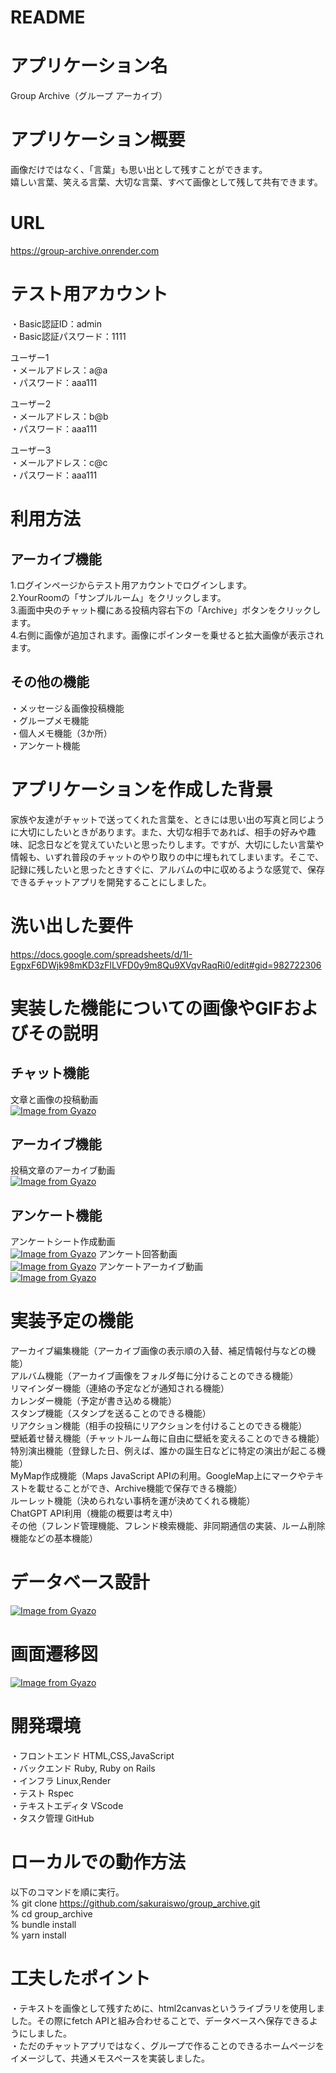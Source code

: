 # README

# アプリケーション名
Group Archive（グループ アーカイブ）

# アプリケーション概要
画像だけではなく、「言葉」も思い出として残すことができます。  
嬉しい言葉、笑える言葉、大切な言葉、すべて画像として残して共有できます。

# URL
https://group-archive.onrender.com

# テスト用アカウント
・Basic認証ID：admin  
・Basic認証パスワード：1111  

ユーザー1  
・メールアドレス：a@a  
・パスワード：aaa111  

ユーザー2  
・メールアドレス：b@b  
・パスワード：aaa111  

ユーザー3  
・メールアドレス：c@c  
・パスワード：aaa111  


# 利用方法
## アーカイブ機能
1.ログインページからテスト用アカウントでログインします。  
2.YourRoomの「サンプルルーム」をクリックします。  
3.画面中央のチャット欄にある投稿内容右下の「Archive」ボタンをクリックします。  
4.右側に画像が追加されます。画像にポインターを乗せると拡大画像が表示されます。

## その他の機能
・メッセージ＆画像投稿機能  
・グループメモ機能  
・個人メモ機能（3か所）  
・アンケート機能  

# アプリケーションを作成した背景
家族や友達がチャットで送ってくれた言葉を、ときには思い出の写真と同じように大切にしたいときがあります。また、大切な相手であれば、相手の好みや趣味、記念日などを覚えていたいと思ったりします。ですが、大切にしたい言葉や情報も、いずれ普段のチャットのやり取りの中に埋もれてしまいます。そこで、記録に残したいと思ったときすぐに、アルバムの中に収めるような感覚で、保存できるチャットアプリを開発することにしました。

# 洗い出した要件
https://docs.google.com/spreadsheets/d/1I-EgpxF6DWjk98mKD3zFlLVFD0y9m8Qu9XVqvRaqRi0/edit#gid=982722306

# 実装した機能についての画像やGIFおよびその説明
## チャット機能
文章と画像の投稿動画  
[![Image from Gyazo](https://i.gyazo.com/555a8600cc04effebfcd4188e83b9dd0.gif)](https://gyazo.com/555a8600cc04effebfcd4188e83b9dd0)
## アーカイブ機能  
投稿文章のアーカイブ動画  
[![Image from Gyazo](https://i.gyazo.com/9a533d3eaf1807909d45d5ac27e2577b.gif)](https://gyazo.com/9a533d3eaf1807909d45d5ac27e2577b)
## アンケート機能  
アンケートシート作成動画  
[![Image from Gyazo](https://i.gyazo.com/b64a95d0fc549f7d701ee506cc87f81f.gif)](https://gyazo.com/b64a95d0fc549f7d701ee506cc87f81f)
アンケート回答動画  
[![Image from Gyazo](https://i.gyazo.com/f26ae3b7f1a5e1b142e1bc478c0c0bc9.gif)](https://gyazo.com/f26ae3b7f1a5e1b142e1bc478c0c0bc9)
アンケートアーカイブ動画  
[![Image from Gyazo](https://i.gyazo.com/88d806586fd14868234297466b233de4.gif)](https://gyazo.com/88d806586fd14868234297466b233de4)

# 実装予定の機能
アーカイブ編集機能（アーカイブ画像の表示順の入替、補足情報付与などの機能）  
アルバム機能（アーカイブ画像をフォルダ毎に分けることのできる機能）  
リマインダー機能（連絡の予定などが通知される機能）  
カレンダー機能（予定が書き込める機能）  
スタンプ機能（スタンプを送ることのできる機能）  
リアクション機能（相手の投稿にリアクションを付けることのできる機能）  
壁紙着せ替え機能（チャットルーム毎に自由に壁紙を変えることのできる機能）  
特別演出機能（登録した日、例えば、誰かの誕生日などに特定の演出が起こる機能）  
MyMap作成機能（Maps JavaScript APIの利用。GoogleMap上にマークやテキストを載せることができ、Archive機能で保存できる機能）  
ルーレット機能（決められない事柄を運が決めてくれる機能）  
ChatGPT API利用（機能の概要は考え中）  
その他（フレンド管理機能、フレンド検索機能、非同期通信の実装、ルーム削除機能などの基本機能）

# データベース設計
[![Image from Gyazo](https://i.gyazo.com/b128a08d200499869f6df6811c43627f.png)](https://gyazo.com/b128a08d200499869f6df6811c43627f)

# 画面遷移図
[![Image from Gyazo](https://i.gyazo.com/863e7156bd3e11487e22547444aa648c.png)](https://gyazo.com/863e7156bd3e11487e22547444aa648c)

# 開発環境
・フロントエンド HTML,CSS,JavaScript  
・バックエンド Ruby, Ruby on Rails  
・インフラ Linux,Render  
・テスト Rspec  
・テキストエディタ VScode  
・タスク管理 GitHub  

# ローカルでの動作方法
以下のコマンドを順に実行。  
% git clone https://github.com/sakuraiswo/group_archive.git  
% cd group_archive  
% bundle install  
% yarn install

# 工夫したポイント
・テキストを画像として残すために、html2canvasというライブラリを使用しました。その際にfetch APIと組み合わせることで、データベースへ保存できるようにしました。  
・ただのチャットアプリではなく、グループで作ることのできるホームページをイメージして、共通メモスペースを実装しました。



